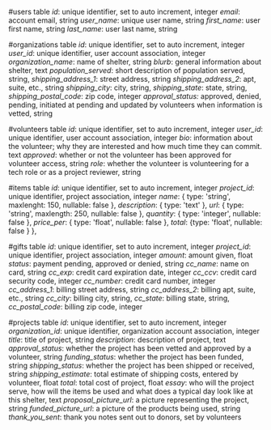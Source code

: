 #users table
  _id_: unique identifier, set to auto increment, integer
  _email_: account email, string
  _user_name_: unique user name, string
  _first_name_: user first name, string
  _last_name_: user last name, string

#organizations table
  _id_: unique identifier, set to auto increment, integer
  _user_id_: unique identifier, user account association, integer
  _organization_name_: name of shelter, string
  _blurb_: general information about shelter, text
  _population_served_: short description of population served, string,
  _shipping_address_1_: street address, string
  _shipping_address_2_: apt, suite, etc., string
  _shipping_city_: city, string,
  _shipping_state_: state, string,
  _shipping_postal_code_: zip code, integer
  _approval_status:_ approved, denied, pending, initiated at pending and updated by volunteers when information is vetted, string

#volunteers table
  _id_: unique identifier, set to auto increment, integer
  _user_id_: unique identifier, user account association, integer
  _bio_: information about the volunteer; why they are interested and how much time they can commit. text
  _approved_: whether or not the volunteer has been approved for volunteer access, string
  _role_: whether the volunteer is volunteering for a tech role or as a project reviewer, string

<!-- #donors
  _id_: { type: 'increments', nullable: false, primary: true },
  _user_id_: { type: 'integer', nullable: false, unsigned: true },
}, -->

#items table
  _id_: unique identifier, set to auto increment, integer
  _project_id_: unique identifier, project association, integer
  _name_: { type: 'string', maxlenght: 150, nullable: false },
  _description_: { type: 'text' },
  _url_: { type: 'string', maxlength: 250, nullable: false },
  _quantity_: { type: 'integer', nullable: false },
  _price_per_: { type: 'float', nullable: false },
  _total_: {type: 'float', nullable: false }
},

#gifts table
  _id_: unique identifier, set to auto increment, integer
  _project_id_: unique identifier, project association, integer
  _amount_: amount given, float
  _status_: payment pending, approved or denied, string
  _cc_name_: name on card, string
  _cc_exp_: credit card expiration date, integer
  _cc_ccv_: credit card security code, integer
  _cc_number_: credit card number, integer
  _cc_address_1_: billing street address, string
  _cc_address_2_: billing apt, suite, etc., string
  _cc_city_: billing city, string,
  _cc_state_: billing state, string,
  _cc_postal_code_: billing zip code, integer

#projects table
  _id_: unique identifier, set to auto increment, integer
  _organization_id_: unique identifier, organization account association, integer
  _title_: title of project, string
  _description_: description of project, text
  _approval_status_: whether the project has been vetted and approved by a volunteer, string
  _funding_status_: whether the project has been funded, string
  _shipping_status_: whether the project has been shipped or received, string
  _shipping_estimate_: total estimate of shipping costs, entered by volunteer, float
  _total_: total cost of project, float
  _essay_: who will the project serve, how will the items be used and what does a typical day look like at this shelter, text
  _proposal_picture_url_: a picture representing the project, string
  _funded_picture_url_: a picture of the products being used, string
  _thank_you_sent_: thank you notes sent out to donors, set by volunteers
